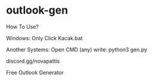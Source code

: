# outlook-gen


How To Use?

Windows:
Only Click Kacak.bat

Another Systems:
Open CMD (any) write:
python3 gen.py


discord.gg/novapattis


Free Outlook Generator
